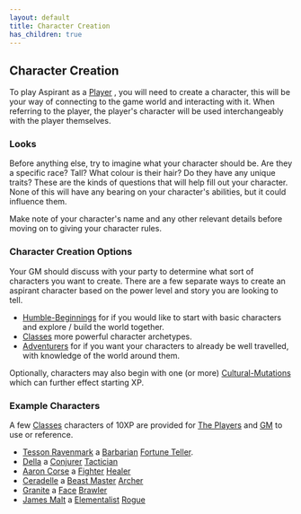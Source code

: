 ```yaml
---
layout: default
title: Character Creation
has_children: true
---
```

## Character Creation
To play Aspirant as a [Player](How-To-Play#The%20Players) , you will need to create a character, this will be your way of connecting to the game world and interacting with it. When referring to the player, the player's character will be used interchangeably with the player themselves. 

### Looks
Before anything else, try to imagine what your character should be. Are they a specific race? Tall? What colour is their hair? Do they have any unique traits? These are the kinds of questions that will help fill out your character. None of this will have any bearing on your character's abilities, but it could influence them.

Make note of your character's name and any other relevant details before moving on to giving your character rules.

### Character Creation Options
Your GM should discuss with your party to determine what sort of characters you want to create. There are a few separate ways to create an aspirant character based on the power level and story you are looking to tell.

* [Humble-Beginnings](Humble-Beginnings) for if you would like to start with basic characters and explore / build the world together.
* [Classes](Classes) more powerful character archetypes.
* [Adventurers](Adventurers) for if you want your characters to already be well travelled, with knowledge of the world around them.


Optionally, characters may also begin with one (or more) [Cultural-Mutations](Cultural-Mutations) which can further effect starting XP.

### Example Characters
A few [Classes](Classes) characters of 10XP are provided for [The Players](How-To-Play#The%20Players) and [GM](How-To-Play#GM) to use or reference.

* [Tesson Ravenmark](Example-Characters/Tesson-Ravenmark) a [Barbarian](Classes#Barbarian) [Fortune Teller](Classes#Fortune%20Teller).
* [Della](Example-Characters/Della) a [Conjurer](Classes#Conjurer) [Tactician](Classes#Tactician)
* [Aaron Corse](Example-Characters/Aaron-Corse) a [Fighter](Classes#Fighter) [Healer](Classes#Healer)
* [Ceradelle](Example-Characters/Ceradelle) a [Beast Master](Classes#Beast%20Master) [Archer](Classes#Archer)
* [Granite](Example-Characters/Granite) a [Face](Classes#Face) [Brawler](Classes#Brawler)
* [James Malt](Example-Characters/James-Malt) a [Elementalist](Classes#Elementalist) [Rogue](Classes#Rogue)